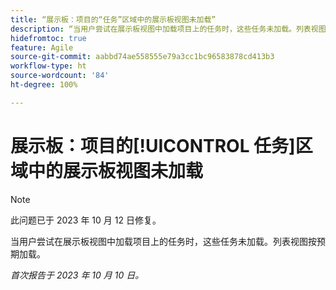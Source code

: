 ```yaml
---
title: “展示板：项目的“任务”区域中的展示板视图未加载”
description: “当用户尝试在展示板视图中加载项目上的任务时，这些任务未加载。列表视图按预期加载。”
hidefromtoc: true
feature: Agile
source-git-commit: aabbd74ae558555e79a3cc1bc96583878cd413b3
workflow-type: ht
source-wordcount: '84'
ht-degree: 100%

---
```



# 展示板：项目的[!UICONTROL 任务]区域中的展示板视图未加载

>[!NOTE]
>
>此问题已于 2023 年 10 月 12 日修复。

当用户尝试在展示板视图中加载项目上的任务时，这些任务未加载。列表视图按预期加载。

_首次报告于 2023 年 10 月 10 日。_

